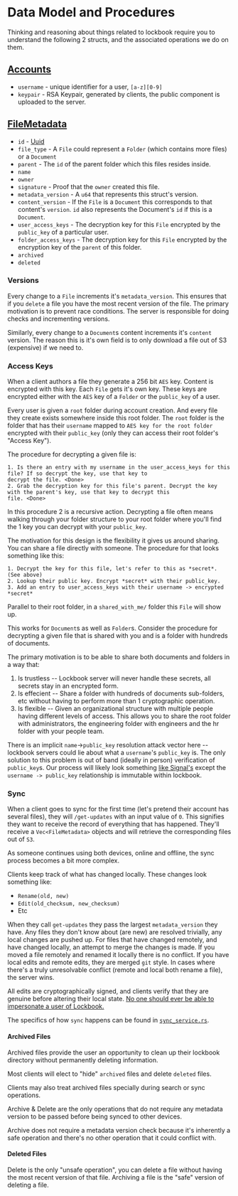 # Data Model and Procedures

Thinking and reasoning about things related to lockbook require you to understand the following 2 structs, and the 
associated operations we do on them. 

## [Accounts](https://github.com/lockbook/lockbook/blob/master/core/src/model/account.rs)

+ `username` - unique identifier for a user, `[a-z][0-9]`
+ `keypair` - RSA Keypair, generated by clients, the public component is uploaded to the server.

## [FileMetadata](https://github.com/lockbook/lockbook/blob/master/core/src/model/file_metadata.rs)

+ `id` - [Uuid](https://en.wikipedia.org/wiki/Universally_unique_identifier)
+ `file_type` - A `File` could represent a `Folder` (which contains more files) or a `Document`
+ `parent` - The `id` of the parent folder which this files resides inside.
+ `name`
+ `owner`
+ `signature` - Proof that the `owner` created this file.
+ `metadata_version` - A `u64` that represents this struct's version.
+ `content_version` - If the `File` is a `Document` this corresponds to that content's `version`. `id` also represents 
the Document's `id` if this is a `Document`. 
+ `user_access_keys` - The decryption key for this `File` encrypted by the `public_key` of a particular user.
+ `folder_access_keys` - The decryption key for this `File` encrypted by the encryption key of the `parent` of this 
folder.
+ `archived`
+ `deleted`

### Versions

Every change to a `File` increments it's `metadata_version`. This ensures that if you `delete` a file you have the most 
recent version of the file. The primary motivation is to prevent race conditions. The server is responsible for doing 
checks and incrementing versions.

Similarly, every change to a `Document`s content increments it's `content` version. The reason this is it's own field is
 to only download a file out of S3 (expensive) if we need to.

### Access Keys

When a client authors a file they generate a 256 bit `AES` key. Content is encrypted with this key. Each `File` gets 
it's own key. These keys are encrypted either with the `AES` key of a `Folder` or the `public_key` of a user.

Every user is given a `root` folder during account creation. And every file they create exists somewhere inside this 
root folder. The `root` folder is the folder that has their `username` mapped to `AES key for the root folder` encrypted
 with their `public_key` (only they can access their root folder's "Access Key").

The procedure for decrypting a given file is:
```
1. Is there an entry with my username in the user_access_keys for this file? If so decrypt the key, use that key to 
decrypt the file. <Done>
2. Grab the decryption key for this file's parent. Decrypt the key with the parent's key, use that key to decrypt this 
file. <Done>
```

In this procedure 2 is a recursive action. Decrypting a file often means walking through your folder structure to your 
root folder where you'll find the 1 key you can decrypt with your `public_key`. 

The motivation for this design is the flexibility it gives us around sharing. You can share a file directly with 
someone. The procedure for that looks something like this:

```
1. Decrypt the key for this file, let's refer to this as *secret*. (See above)
2. Lookup their public key. Encrypt *secret* with their public_key.
3. Add an entry to user_access_keys with their username -> encrypted *secret*
```

Parallel to their root folder, in a `shared_with_me/` folder this `File` will show up.

This works for `Document`s as well as `Folder`s. Consider the procedure for decrypting a given file that is shared with 
you and is a folder with hundreds of documents.

The primary motivation is to be able to share both documents and folders in a way that:
1. Is trustless -- Lockbook server will never handle these secrets, all secrets stay in an encrypted form.
2. Is effecient -- Share a folder with hundreds of documents sub-folders, etc without having to perform more than 1 
cryptographic operation.
3. Is flexible -- Given an organizational structure with multiple people having different levels of access. This allows 
you to share the root folder with administrators, the engineering folder with engineers and the hr folder with your 
people team.

There is an implicit `name`->`public_key` resolution attack vector here -- lockbook servers could lie about what a 
`username`'s `public_key` is. The only solution to this problem is out of band (ideally in person) verification of 
`public_key`s. Our process will likely look something [like Signal's][signal-link] except the `username -> public_key` 
relationship is immutable within lockbook.

### Sync

When a client goes to sync for the first time (let's pretend their account has several files), they will `/get-updates` 
with an input value of `0`. This signifies they want to receive the record of everything that has happened. They'll 
receive a `Vec<FileMetadata>` objects and will retrieve the corresponding files out of `S3`.

As someone continues using both devices, online and offline, the sync process becomes a bit more complex.

Clients keep track of what has changed locally. These changes look something like:
+ `Rename(old, new)`
+ `Edit(old_checksum, new_checksum)`
+ Etc

When they call `get-updates` they pass the largest `metadata_version` they have. Any files they don't know about (are 
new) are resolved trivially, any local changes are pushed up. For files that have changed remotely, and have changed 
locally, an attempt to merge the changes is made. If you moved a file remotely and renamed it locally there is no 
conflict. If you have local edits and remote edits, they are merged `git` style. In cases where there's a truly 
unresolvable conflict (remote and local both rename a file), the server wins.

All edits are cryptographically signed, and clients verify that they are genuine before altering their local state. 
[No one should ever be able to impersonate a user of Lockbook.](https://en.wikipedia.org/wiki/2020_Twitter_bitcoin_scam)

The specifics of how `sync` happens can be found in [`sync_service.rs`][sync-service].

#### Archived Files

Archived files provide the user an opportunity to clean up their lockbook directory without permanently deleting 
information.

Most clients will elect to "hide" `archived` files and delete `deleted` files.

Clients may also treat archived files specially during search or sync operations.

Archive & Delete are the only operations that do not require any metadata version to be passed before being synced to
other devices.

Archive does not require a metadata version check because it's inherently a safe operation and there's no other operation
that it could conflict with.

#### Deleted Files

Delete is the only "unsafe operation", you can delete a file without having the most recent version of that file. 
Archiving a file is the "safe" version of deleting a file. 

[signal-link]: https://support.signal.org/hc/en-us/articles/360007060632-What-is-a-safety-number-and-why-do-I-see-that-it-changed-
[sync-service]: https://github.com/lockbook/lockbook/blob/master/core/src/service/sync_service.rs